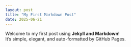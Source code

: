 ```yaml
---
layout: post
title: "My First Markdown Post"
date: 2025-06-21
---
```


Welcome to my first post using **Jekyll and Markdown**!  
It’s simple, elegant, and auto-formatted by GitHub Pages.
